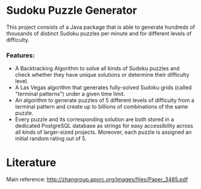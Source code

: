 # Sudoku Puzzle Generator

This project consists of a Java package that is able to generate hundreds of thousands of distinct Sudoku puzzles per minute and for different levels of difficulty. 

### Features:

* A Backtracking Algorithm to solve all kinds of Sudoku puzzles and check whether they have unique solutions or determine their difficulty level.
* A Las Vegas algorithm that generates fully-solved Sudoku grids (called "terminal patterns") under a given time limit.
* An algorithm to generate puzzles of 5 different levels of difficulty from a terminal pattern and create up to billions of combinations of the same puzzle.
* Every puzzle and its corresponding solution are both stored in a dedicated PostgreSQL database as strings for easy accessibility across all kinds of larger-sized projects. Moreover, each puzzle is assigned an initial random rating out of 5.

# Literature

Main reference: http://zhangroup.aporc.org/images/files/Paper_3485.pdf